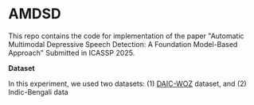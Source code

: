 # AMDSD

This repo contains the code for implementation of the paper "Automatic Multimodal Depressive Speech Detection: A Foundation Model-Based Approach" Submitted in ICASSP 2025.


__Dataset__

In this experiment, we used two datasets:
(1) [DAIC-WOZ](https://dcapswoz.ict.usc.edu/) dataset, and
(2) Indic-Bengali data
